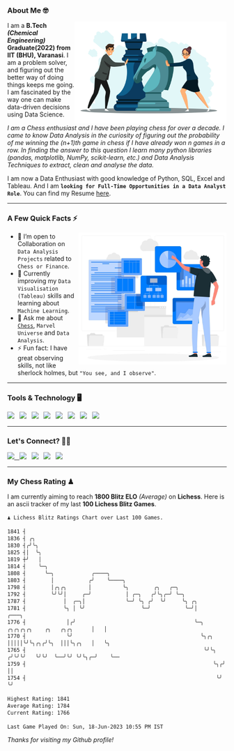 ### About Me 🤓
<img align="right" alt="Coding" width="350" src="https://github.com/Laxman-Lakhan/Laxman-Lakhan/blob/master/Assets/Chess_Vector.jpg">   

I am a **B.Tech** _**(Chemical Engineering)**_ **Graduate(2022) from IIT (BHU), Varanasi**. I am a problem solver, and figuring out the better way of doing things keeps me going. I am fascinated by the way one can make data-driven decisions using Data Science. 

_I am a Chess enthusiast and I have been playing chess for over a decade. I came to know Data Analysis in the curiosity of figuring out the probability of me winning the (n+1)th game in chess if I have already won n games in a row. In finding the answer to this question I learn many python libraries (pandas, matplotlib, NumPy, scikit-learn, etc.) and Data Analysis Techniques to extract, clean and analyse the data._

I am now a Data Enthusiast with good knowledge of Python, SQL, Excel and Tableau. And I am **`looking for Full-Time Opportunities in a Data Analyst Role`**. You can find my Resume
 [here](https://drive.google.com/file/d/1UIOoogRLj5eGQFQBkuvMmTISZVdl2Ok7/view?usp=sharing).


---

### A Few Quick Facts ⚡️
<img align="right" alt="Coding" width="340" src="https://github.com/Laxman-Lakhan/Laxman-Lakhan/blob/master/Assets/Data_Vector.jpg">   

- 🤝 I’m open to Collaboration on `Data Analysis Projects` related to `Chess or Finance`.
- 📖 Currently improving my `Data Visualisation (Tableau)` skills and learning about `Machine Learning`.
- 💬 Ask me about [`Chess`](https://lichess.org/@/YourKingIsInDanger), `Marvel Universe` and `Data Analysis`.
- ⚡️ Fun fact: I have great observing skills, not like sherlock holmes, but `"You see, and I observe"`.

---
### Tools & Technology 🖥

<img src="https://img.shields.io/badge/Python-white?logo=Python&logoColor=ColorName&style=ShieldStyle" /> &nbsp;
<img src="https://img.shields.io/badge/MySQL-white?logo=MySQL&logoColor=ColorName&style=ShieldStyle" /> &nbsp;
<img src="https://img.shields.io/badge/Tableau-white?logo=Tableau&logoColor=ColorName&style=ShieldStyle" /> &nbsp;
<img src="https://img.shields.io/badge/Excel-white?logo=Microsoft+Excel&logoColor=196F3D&style=ShieldStyle" /> &nbsp;
<img src="https://img.shields.io/badge/Jupyter-white?logo=Jupyter&logoColor=ColorName&style=ShieldStyle" /> &nbsp;
<img src="https://img.shields.io/badge/pandas-white?logo=Pandas&logoColor=000080&style=ShieldStyle" /> &nbsp;
<img src="https://img.shields.io/badge/numpy-white?logo=Numpy&logoColor=85C1E9&style=ShieldStyle" /> &nbsp;
<img src="https://img.shields.io/badge/scikit learn-white?logo=Scikit+Learn&logoColor=ColorName&style=ShieldStyle" /> &nbsp;



---

### Let's Connect? 🫳🏻

<a href="mailto:laxmansingh.lakhan@gmail.com"> <img src="https://img.icons8.com/fluent/48/000000/gmail.png" width="3.5%"/> &nbsp;
[<img src="https://img.icons8.com/color/48/000000/linkedin.png" width="3.5%"/>](https://www.linkedin.com/in/laxman-lakhan/)  &nbsp;
[<img src="https://img.icons8.com/fluent/48/000000/facebook-new.png" width="3.5%"/>](https://www.facebook.com/s.laxmanlakhan/)  &nbsp;
[<img src="https://img.icons8.com/fluent/48/000000/instagram-new.png" width="3.5%"/>](https://www.instagram.com/laxman.lakhan/)  &nbsp;
[<img src="https://img.icons8.com/color/48/000000/twitter.png" width="3.5%"/>](https://twitter.com/laxman__lakhan)  &nbsp;

 ---
  
### My Chess Rating ♟
  
I am currently aiming to reach **1800 Blitz ELO** *(Average)* on **Lichess**. Here is an ascii tracker of my last **100 Lichess Blitz Games**.

  ```
  ♟︎ 𝙻𝚒𝚌𝚑𝚎𝚜𝚜 𝙱𝚕𝚒𝚝𝚣 𝚁𝚊𝚝𝚒𝚗𝚐𝚜 𝙲𝚑𝚊𝚛𝚝 𝚘𝚟𝚎𝚛 𝙻𝚊𝚜𝚝 𝟷00 𝙶𝚊𝚖𝚎𝚜.
  
1841 ┤
1836 ┤ ╭╮
1830 ┤╭╯╰╮
1825 ┤│  ╰╮
1819 ┼╯   │
1814 ┤    ╰─╮
1808 ┤      ╰─╮            ╭────╮
1803 ┤        │           ╭╯    ╰────╮
1798 ┤        │╭╮╭╮       │          ╰╮        ╭╮   ╭─╮
1792 ┤        ╰╯╰╯│     ╭─╯           │ ╭─╮   ╭╯╰╮╭─╯ ╰─╮
1787 ┤            │  ╭─╮│             ╰─╯ ╰╮ ╭╯  ╰╯     ╰╮ ╭╮
1781 ┤            ╰╮ │ ╰╯                  ╰─╯           ╰─╯│                                    ╭───╮
1776 ┤             │╭╯                                      ╰─╮       ╭╮╭╮╭╮╭╮    ╭╮   ╭╮╭╮      │   │
1770 ┤             ╰╯                                         ╰╮╭╮    │││││╰╯╰╮╭╮╭╯╰╮  │││╰╮╭╮   │   ╰╮
1765 ┤                                                         ╰╯╰╮  ╭╯╰╯╰╯   ╰╯╰╯  ╰──╯╰╯ ╰╯╰╮╭─╯    ╰──
1759 ┤                                                            ╰╮╭╯                        ││
1754 ┤                                                             ╰╯                         ╰╯ 

Highest Rating: 1841
Average Rating: 1784
Current Rating: 1766 

Last Game Played On: Sun, 18-Jun-2023 10:55 PM IST
  ```
  
  
*Thanks for visiting my Github profile!*
